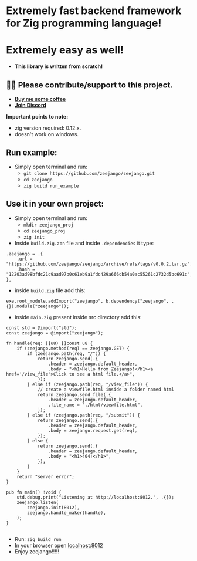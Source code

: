 # Extremely fast backend framework for Zig programming language!
# Extremely easy as well!
- **This library is written from scratch!**

## 🙏🙏 Please contribute/support to this project.
- **[Buy me some coffee](https://www.buymeacoffee.com/rohanvashisht)**
- **[Join Discord](https://discord.gg/MY27CVbhBQ)**

**Important points to note:**
- zig version required: 0.12.x.
- doesn't work on windows.
## Run example:
- Simply open terminal and run:
    - `git clone https://github.com/zeejango/zeejango.git`
    - `cd zeejango`
    - `zig build run_example`

## Use it in your own project:
- Simply open terminal and run:
    - `mkdir zeejango_proj`
    - `cd zeejango_proj`
    - `zig init`
- Inside `build.zig.zon` file and inside `.dependencies` it type:


```zig
.zeejango = .{
    .url = "https://github.com/zeejango/zeejango/archive/refs/tags/v0.0.2.tar.gz",
    .hash = "12203ad98bfdc21c9aad97b0c61eb9a1fdc429a666cb54a0ac55261c2732d5bc691c",
},
```
- inside `build.zig` file add this:
```zig
exe.root_module.addImport("zeejango", b.dependency("zeejango", .{}).module("zeejango"));
```
- inside `main.zig` present inside src directory add this:
```zig
const std = @import("std");
const zeejango = @import("zeejango");

fn handle(req: []u8) []const u8 {
    if (zeejango.method(req) == zeejango.GET) {
        if (zeejango.path(req, "/")) {
            return zeejango.send(.{
                .header = zeejango.default_header,
                .body = "<h1>Hello from Zeejango!</h1><a href='/view_file'>Click to see a html file.</a>",
            });
        } else if (zeejango.path(req, "/view_file")) {
            // create a viewfile.html inside a folder named html
            return zeejango.send_file(.{
                .header = zeejango.default_header,
                .file_name = "./html/viewfile.html",
            });
        } else if (zeejango.path(req, "/submit")) {
            return zeejango.send(.{
                .header = zeejango.default_header,
                .body = zeejango.request.get(req),
            });
        } else {
            return zeejango.send(.{
                .header = zeejango.default_header,
                .body = "<h1>404!</h1>",
            });
        }
    }
    return "server error";
}

pub fn main() !void {
    std.debug.print("Listening at http://localhost:8012.", .{});
    zeejango.listen(
        zeejango.init(8012),
        zeejango.handle_maker(handle),
    );
}


```
- Run: `zig build run`
- In your browser open [localhost:8012](http://localhost:8012)
- Enjoy zeejango!!!!!
